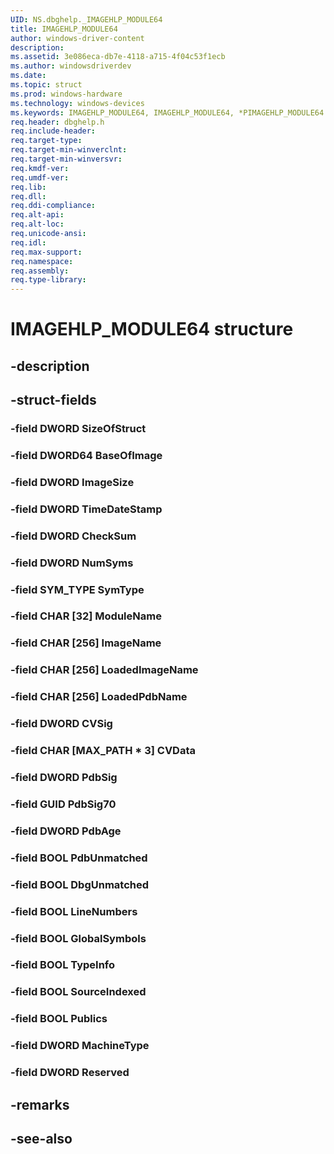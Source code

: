 ```yaml
---
UID: NS.dbghelp._IMAGEHLP_MODULE64
title: IMAGEHLP_MODULE64
author: windows-driver-content
description: 
ms.assetid: 3e086eca-db7e-4118-a715-4f04c53f1ecb
ms.author: windowsdriverdev
ms.date: 
ms.topic: struct
ms.prod: windows-hardware
ms.technology: windows-devices
ms.keywords: IMAGEHLP_MODULE64, IMAGEHLP_MODULE64, *PIMAGEHLP_MODULE64
req.header: dbghelp.h
req.include-header:
req.target-type:
req.target-min-winverclnt:
req.target-min-winversvr:
req.kmdf-ver:
req.umdf-ver:
req.lib:
req.dll:
req.ddi-compliance:
req.alt-api:
req.alt-loc:
req.unicode-ansi:
req.idl:
req.max-support:
req.namespace:
req.assembly:
req.type-library:
---
```


# IMAGEHLP_MODULE64 structure

## -description



## -struct-fields

### -field DWORD SizeOfStruct			
 	
### -field DWORD64 BaseOfImage			
 	
### -field DWORD ImageSize			
 	
### -field DWORD TimeDateStamp			
 	
### -field DWORD CheckSum			
 	
### -field DWORD NumSyms			
 	
### -field SYM_TYPE SymType			
 	
### -field CHAR [32] ModuleName			
 	
### -field CHAR [256] ImageName			
 	
### -field CHAR [256] LoadedImageName			
 	
### -field CHAR [256] LoadedPdbName			
 	
### -field DWORD CVSig			
 	
### -field CHAR [MAX_PATH * 3] CVData			
 	
### -field DWORD PdbSig			
 	
### -field GUID PdbSig70			
 	
### -field DWORD PdbAge			
 	
### -field BOOL PdbUnmatched			
 	
### -field BOOL DbgUnmatched			
 	
### -field BOOL LineNumbers			
 	
### -field BOOL GlobalSymbols			
 	
### -field BOOL TypeInfo			
 	
### -field BOOL SourceIndexed			
 	
### -field BOOL Publics			
 	
### -field DWORD MachineType			
 	
### -field DWORD Reserved			
 	
## -remarks

## -see-also